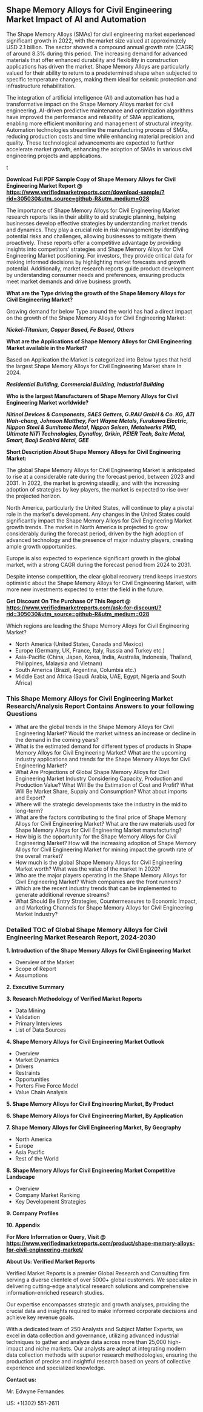 <h2>Shape Memory Alloys for Civil Engineering Market Impact of AI and Automation</h2><p>The Shape Memory Alloys (SMAs) for civil engineering market experienced significant growth in 2022, with the market size valued at approximately USD 2.1 billion. The sector showed a compound annual growth rate (CAGR) of around 8.3% during this period. The increasing demand for advanced materials that offer enhanced durability and flexibility in construction applications has driven the market. Shape Memory Alloys are particularly valued for their ability to return to a predetermined shape when subjected to specific temperature changes, making them ideal for seismic protection and infrastructure rehabilitation.</p><p>The integration of artificial intelligence (AI) and automation has had a transformative impact on the Shape Memory Alloys market for civil engineering. AI-driven predictive maintenance and optimization algorithms have improved the performance and reliability of SMA applications, enabling more efficient monitoring and management of structural integrity. Automation technologies streamline the manufacturing process of SMAs, reducing production costs and time while enhancing material precision and quality. These technological advancements are expected to further accelerate market growth, enhancing the adoption of SMAs in various civil engineering projects and applications.</p>t</p><p id="" class=""><strong>Download Full PDF Sample Copy of Shape Memory Alloys for Civil Engineering Market Report @ <a href="https://www.verifiedmarketreports.com/download-sample/?rid=305030&utm_source=github-R&utm_medium=028" target="_blank">https://www.verifiedmarketreports.com/download-sample/?rid=305030&utm_source=github-R&utm_medium=028</a></strong></p><p>The importance of&nbsp;Shape Memory Alloys for Civil Engineering Market research reports lies in their ability to aid strategic planning, helping businesses develop effective strategies by understanding market trends and dynamics. They play a crucial role in risk management by identifying potential risks and challenges, allowing businesses to mitigate them proactively. These reports offer a competitive advantage by providing insights into competitors' strategies and Shape Memory Alloys for Civil Engineering Market positioning. For investors, they provide critical data for making informed decisions by highlighting market forecasts and growth potential. Additionally, market research reports guide product development by understanding consumer needs and preferences, ensuring products meet market demands and drive business growth.</p><p><strong>What are the&nbsp;Type driving the growth of the Shape Memory Alloys for Civil Engineering Market?</strong></p><p id="" class="">Growing demand for below Type around the world has had a direct impact on the growth of the Shape Memory Alloys for Civil Engineering Market:</p><em><strong>Nickel-Titanium, Copper Based, Fe Based, Others</strong></em></p><strong>What are the&nbsp;Applications&nbsp;of Shape Memory Alloys for Civil Engineering Market available in the Market?</strong></p><p id="" class="">Based on Application the Market is categorized into Below types that held the largest Shape Memory Alloys for Civil Engineering Market share In 2024.</p><em><strong>Residential Building, Commercial Building, Industrial Building</strong></em></p><strong>Who is the largest Manufacturers of Shape Memory Alloys for Civil Engineering Market worldwide?</strong></p><p><em><strong>Nitinol Devices & Components, SAES Getters, G.RAU GmbH & Co. KG, ATI Wah-chang, Johnson Matthey, Fort Wayne Metals, Furukawa Electric, Nippon Steel & Sumitomo Metal, Nippon Seisen, Metalwerks PMD, Ultimate NiTi Technologies, Dynalloy, Grikin, PEIER Tech, Saite Metal, Smart, Baoji Seabird Metal, GEE</strong></em></p><p id="" class=""><strong>Short Description About Shape Memory Alloys for Civil Engineering Market:</strong></p><p>The global Shape Memory Alloys for Civil Engineering Market is anticipated to rise at a considerable rate during the forecast period, between 2023 and 2031. In 2022, the market is growing steadily, and with the increasing adoption of strategies by key players, the market is expected to rise over the projected horizon.</p><p>North America, particularly the United States, will continue to play a pivotal role in the market's development. Any changes in the United States could significantly impact the Shape Memory Alloys for Civil Engineering Market growth trends. The market in North America is projected to grow considerably during the forecast period, driven by the high adoption of advanced technology and the presence of major industry players, creating ample growth opportunities.</p><p>Europe is also expected to experience significant growth in the global market, with a strong CAGR during the forecast period from 2024 to 2031.</p><p>Despite intense competition, the clear global recovery trend keeps investors optimistic about the Shape Memory Alloys for Civil Engineering Market, with more new investments expected to enter the field in the future.</p><p id="" class=""><strong>Get Discount On The Purchase Of This Report @ <a href="https://www.verifiedmarketreports.com/ask-for-discount/?rid=305030&utm_source=github-R&utm_medium=028" target="_blank">https://www.verifiedmarketreports.com/ask-for-discount/?rid=305030&utm_source=github-R&utm_medium=028</a></strong></p>Which regions are leading the Shape Memory Alloys for Civil Engineering Market?</p><ul><li>North America (United States, Canada and Mexico)</li><li>Europe (Germany, UK, France, Italy, Russia and Turkey etc.)</li><li>Asia-Pacific (China, Japan, Korea, India, Australia, Indonesia, Thailand, Philippines, Malaysia and Vietnam)</li><li>South America (Brazil, Argentina, Columbia etc.)</li><li>Middle East and Africa (Saudi Arabia, UAE, Egypt, Nigeria and South Africa)</li></ul><h3 id="" class="">This Shape Memory Alloys for Civil Engineering Market Research/Analysis Report Contains Answers to your following Questions</h3><ul><li>What are the global trends in the Shape Memory Alloys for Civil Engineering Market? Would the market witness an increase or decline in the demand in the coming years?</li><li>What is the estimated demand for different types of products in Shape Memory Alloys for Civil Engineering Market? What are the upcoming industry applications and trends for the Shape Memory Alloys for Civil Engineering Market?</li><li>What Are Projections of Global Shape Memory Alloys for Civil Engineering Market Industry Considering Capacity, Production and Production Value? What Will Be the Estimation of Cost and Profit? What Will Be Market Share, Supply and Consumption? What about imports and Export?</li><li>Where will the strategic developments take the industry in the mid to long-term?</li><li>What are the factors contributing to the final price of Shape Memory Alloys for Civil Engineering Market? What are the raw materials used for Shape Memory Alloys for Civil Engineering Market manufacturing?</li><li>How big is the opportunity for the Shape Memory Alloys for Civil Engineering Market? How will the increasing adoption of Shape Memory Alloys for Civil Engineering Market for mining impact the growth rate of the overall market?</li><li>How much is the global Shape Memory Alloys for Civil Engineering Market worth? What was the value of the market In 2020?</li><li>Who are the major players operating in the Shape Memory Alloys for Civil Engineering Market? Which companies are the front runners?</li><li>Which are the recent industry trends that can be implemented to generate additional revenue streams?</li><li>What Should Be Entry Strategies, Countermeasures to Economic Impact, and Marketing Channels for Shape Memory Alloys for Civil Engineering Market Industry?</li></ul><h3 id="" class="">Detailed TOC of Global Shape Memory Alloys for Civil Engineering Market Research Report, 2024-2030</h3><p id="" class=""><strong>1. Introduction of the Shape Memory Alloys for Civil Engineering Market</strong></p><ul><li>Overview of the Market</li><li>Scope of Report</li><li>Assumptions</li></ul><p id="" class=""><strong>2. Executive Summary</strong></p><p id="" class=""><strong>3. Research Methodology of Verified Market Reports</strong></p><ul><li>Data Mining</li><li>Validation</li><li>Primary Interviews</li><li>List of Data Sources</li></ul><p id="" class=""><strong>4. Shape Memory Alloys for Civil Engineering Market Outlook</strong></p><ul><li>Overview</li><li>Market Dynamics</li><li>Drivers</li><li>Restraints</li><li>Opportunities</li><li>Porters Five Force Model</li><li>Value Chain Analysis</li></ul><p id="" class=""><strong>5. Shape Memory Alloys for Civil Engineering Market, By Product</strong></p><p id="" class=""><strong>6. Shape Memory Alloys for Civil Engineering Market, By Application</strong></p><p id="" class=""><strong>7. Shape Memory Alloys for Civil Engineering Market, By Geography</strong></p><ul><li>North America</li><li>Europe</li><li>Asia Pacific</li><li>Rest of the World</li></ul><p id="" class=""><strong>8. Shape Memory Alloys for Civil Engineering Market Competitive Landscape</strong></p><ul><li>Overview</li><li>Company Market Ranking</li><li>Key Development Strategies</li></ul><p id="" class=""><strong>9. Company Profiles</strong></p><p id="" class=""><strong>10. Appendix</strong></p><p id="" class=""><strong>For More Information or Query, Visit @ <a href="https://www.verifiedmarketreports.com/product/shape-memory-alloys-for-civil-engineering-market/" target="_blank">https://www.verifiedmarketreports.com/product/shape-memory-alloys-for-civil-engineering-market/</a></strong></p><p id="" class=""><strong>About Us: Verified Market Reports</strong></p><p id="" class="">Verified Market Reports is a premier Global Research and Consulting firm serving a diverse clientele of over 5000+ global customers. We specialize in delivering cutting-edge analytical research solutions and comprehensive information-enriched research studies.</p><p id="" class="">Our expertise encompasses strategic and growth analyses, providing the crucial data and insights required to make informed corporate decisions and achieve key revenue goals.</p><p id="" class="">With a dedicated team of 250 Analysts and Subject Matter Experts, we excel in data collection and governance, utilizing advanced industrial techniques to gather and analyze data across more than 25,000 high-impact and niche markets. Our analysts are adept at integrating modern data collection methods with superior research methodologies, ensuring the production of precise and insightful research based on years of collective experience and specialized knowledge.</p><p id="" class=""><strong>Contact us:</strong></p><p id="" class="">Mr. Edwyne Fernandes</p><p id="" class="">US: +1(302) 551-2611</p>